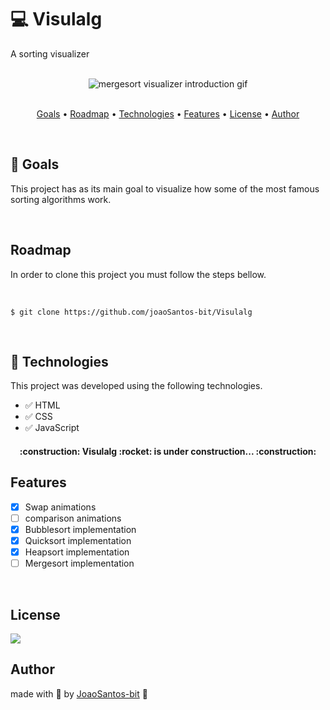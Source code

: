 # :computer: Visulalg
A sorting visualizer
<br>
<br>
<div align="center">
	<img src="[https://github.com/joaoSantos-bit/Visulalg/blob/main/mergesort-visualizer.gif](https://github.com/joaoSantos-bit/Visualg/blob/main/mergesort-visualizer.gif)" alt="mergesort visualizer introduction gif">
</div>
<br>

<p align="center">
	<a href="#goals">Goals</a> •
	<a href="#roadmap">Roadmap</a> • 
	<a href="#technologies">Technologies</a> • 
	<a href="#features">Features</a> •
	<a href="#license">License</a> • 
	<a href="#author">Author</a>
</p>
<br>

## :checkered_flag: Goals
<p> This project has as its main goal to visualize how some of the most famous sorting algorithms work. </p>
<br>

## Roadmap
<p> In order to clone this project you must follow the steps bellow. </p>
<br>

~~~Shell
$ git clone https://github.com/joaoSantos-bit/Visulalg
~~~
<br>

## :rocket: Technologies
<p>This project was developed using the following technologies.</p>

* :white_check_mark: HTML
* :white_check_mark: CSS
* :white_check_mark: JavaScript

<h4 align="center"> 
	<p> :construction: Visulalg :rocket: is under construction... :construction: </p>
</h4>

## Features

- [x] Swap animations
- [ ] comparison animations
- [x] Bubblesort implementation
- [x] Quicksort implementation
- [x] Heapsort implementation
- [ ] Mergesort implementation

<br>

## License
<img src="https://img.shields.io/github/license/Rocketseat/unform"/>
<br>

## Author
made with :blue_heart: by <a href="https://github.com/joaoSantos-bit">JoaoSantos-bit</a> :wave:


